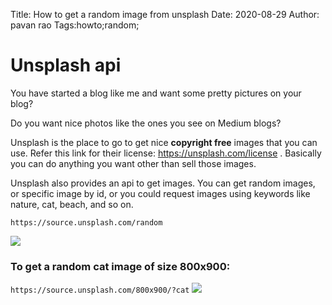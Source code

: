 Title: How to get a random image from unsplash
Date: 2020-08-29
Author: pavan rao
Tags:howto;random;

# Unsplash api

You have started a blog like me and want some pretty pictures on your blog? 

Do you want nice photos like the ones you see on Medium blogs? 

Unsplash is the place to go to get nice **copyright free** images that you can use. Refer this link for their license: https://unsplash.com/license . Basically you can do anything you want other than sell those images. 

Unsplash also provides an api to get images. You can get random images, or specific image by id, or you could request images using keywords like nature, cat, beach, and so on. 

`https://source.unsplash.com/random`

[![](https://source.unsplash.com/random)]()


### To get a random cat image of size 800x900:
`https://source.unsplash.com/800x900/?cat`
[![](https://source.unsplash.com/800x900/?cat)]()


